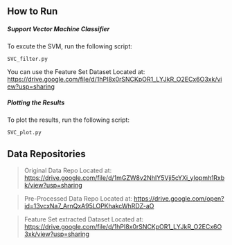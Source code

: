 ## How to Run 

##### Support Vector Machine Classifier
To excute the SVM, run the following script: 
```
SVC_filter.py
```
You can use the Feature Set Dataset Located at: https://drive.google.com/file/d/1hPI8x0rSNCKpOR1_LYJkR_O2ECx6O3xk/view?usp=sharing

##### Plotting the Results 
To plot the results, run the following script: 
```
SVC_plot.py
```

## Data Repositories 
> Original Data Repo Located at: https://drive.google.com/file/d/1mGZW8v2NhIY5Vji5cYXi_yIopmh1Rxbk/view?usp=sharing


> Pre-Processed Data Repo Located at: https://drive.google.com/open?id=13vcxNa7_ArnQxA95LOPKhakcWhRDZ-aO


> Feature Set extracted Dataset Located at: https://drive.google.com/file/d/1hPI8x0rSNCKpOR1_LYJkR_O2ECx6O3xk/view?usp=sharing


